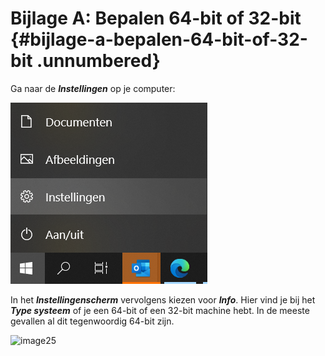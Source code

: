 # Bijlage A: Bepalen 64-bit of 32-bit {#bijlage-a-bepalen-64-bit-of-32-bit .unnumbered}

Ga naar de ***Instellingen*** op je computer:

![image24](images/image24.png)

In het ***Instellingenscherm*** vervolgens kiezen voor ***Info***. Hier vind je bij het ***Type systeem*** of je een 64-bit of een 32-bit machine hebt. In de meeste gevallen al dit tegenwoordig 64-bit zijn.

![image25](images/media/image25.png)

